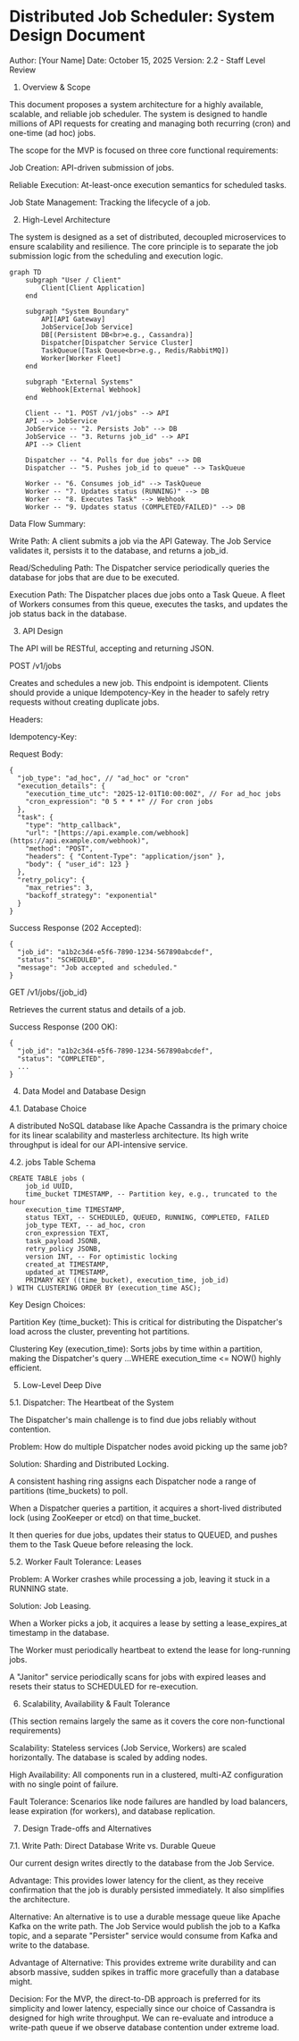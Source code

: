 # Distributed Job Scheduler: System Design Document

Author: [Your Name]
Date: October 15, 2025
Version: 2.2 - Staff Level Review

1. Overview & Scope

This document proposes a system architecture for a highly available, scalable, and reliable job scheduler. The system is designed to handle millions of API requests for creating and managing both recurring (cron) and one-time (ad hoc) jobs.

The scope for the MVP is focused on three core functional requirements:

Job Creation: API-driven submission of jobs.

Reliable Execution: At-least-once execution semantics for scheduled tasks.

Job State Management: Tracking the lifecycle of a job.

2. High-Level Architecture

The system is designed as a set of distributed, decoupled microservices to ensure scalability and resilience. The core principle is to separate the job submission logic from the scheduling and execution logic.

```mermaid
graph TD
    subgraph "User / Client"
        Client[Client Application]
    end

    subgraph "System Boundary"
        API[API Gateway]
        JobService[Job Service]
        DB[(Persistent DB<br>e.g., Cassandra)]
        Dispatcher[Dispatcher Service Cluster]
        TaskQueue([Task Queue<br>e.g., Redis/RabbitMQ])
        Worker[Worker Fleet]
    end

    subgraph "External Systems"
        Webhook[External Webhook]
    end

    Client -- "1. POST /v1/jobs" --> API
    API --> JobService
    JobService -- "2. Persists Job" --> DB
    JobService -- "3. Returns job_id" --> API
    API --> Client

    Dispatcher -- "4. Polls for due jobs" --> DB
    Dispatcher -- "5. Pushes job_id to queue" --> TaskQueue

    Worker -- "6. Consumes job_id" --> TaskQueue
    Worker -- "7. Updates status (RUNNING)" --> DB
    Worker -- "8. Executes Task" --> Webhook
    Worker -- "9. Updates status (COMPLETED/FAILED)" --> DB
```


Data Flow Summary:

Write Path: A client submits a job via the API Gateway. The Job Service validates it, persists it to the database, and returns a job_id.

Read/Scheduling Path: The Dispatcher service periodically queries the database for jobs that are due to be executed.

Execution Path: The Dispatcher places due jobs onto a Task Queue. A fleet of Workers consumes from this queue, executes the tasks, and updates the job status back in the database.

3. API Design

The API will be RESTful, accepting and returning JSON.

POST /v1/jobs

Creates and schedules a new job. This endpoint is idempotent. Clients should provide a unique Idempotency-Key in the header to safely retry requests without creating duplicate jobs.

Headers:

Idempotency-Key: <unique-uuid-per-request>

Request Body:
```
{
  "job_type": "ad_hoc", // "ad_hoc" or "cron"
  "execution_details": {
    "execution_time_utc": "2025-12-01T10:00:00Z", // For ad_hoc jobs
    "cron_expression": "0 5 * * *" // For cron jobs
  },
  "task": {
    "type": "http_callback",
    "url": "[https://api.example.com/webhook](https://api.example.com/webhook)",
    "method": "POST",
    "headers": { "Content-Type": "application/json" },
    "body": { "user_id": 123 }
  },
  "retry_policy": {
    "max_retries": 3,
    "backoff_strategy": "exponential"
  }
}
```


Success Response (202 Accepted):
```
{
  "job_id": "a1b2c3d4-e5f6-7890-1234-567890abcdef",
  "status": "SCHEDULED",
  "message": "Job accepted and scheduled."
}
```

GET /v1/jobs/{job_id}

Retrieves the current status and details of a job.

Success Response (200 OK):
```
{
  "job_id": "a1b2c3d4-e5f6-7890-1234-567890abcdef",
  "status": "COMPLETED",
  ...
}
```

4. Data Model and Database Design

4.1. Database Choice

A distributed NoSQL database like Apache Cassandra is the primary choice for its linear scalability and masterless architecture. Its high write throughput is ideal for our API-intensive service.

4.2. jobs Table Schema
```
CREATE TABLE jobs (
    job_id UUID,
    time_bucket TIMESTAMP, -- Partition key, e.g., truncated to the hour
    execution_time TIMESTAMP,
    status TEXT, -- SCHEDULED, QUEUED, RUNNING, COMPLETED, FAILED
    job_type TEXT, -- ad_hoc, cron
    cron_expression TEXT,
    task_payload JSONB,
    retry_policy JSONB,
    version INT, -- For optimistic locking
    created_at TIMESTAMP,
    updated_at TIMESTAMP,
    PRIMARY KEY ((time_bucket), execution_time, job_id)
) WITH CLUSTERING ORDER BY (execution_time ASC);
```

Key Design Choices:

Partition Key (time_bucket): This is critical for distributing the Dispatcher's load across the cluster, preventing hot partitions.

Clustering Key (execution_time): Sorts jobs by time within a partition, making the Dispatcher's query ...WHERE execution_time <= NOW() highly efficient.

5. Low-Level Deep Dive

5.1. Dispatcher: The Heartbeat of the System

The Dispatcher's main challenge is to find due jobs reliably without contention.

Problem: How do multiple Dispatcher nodes avoid picking up the same job?

Solution: Sharding and Distributed Locking.

A consistent hashing ring assigns each Dispatcher node a range of partitions (time_buckets) to poll.

When a Dispatcher queries a partition, it acquires a short-lived distributed lock (using ZooKeeper or etcd) on that time_bucket.

It then queries for due jobs, updates their status to QUEUED, and pushes them to the Task Queue before releasing the lock.

5.2. Worker Fault Tolerance: Leases

Problem: A Worker crashes while processing a job, leaving it stuck in a RUNNING state.

Solution: Job Leasing.

When a Worker picks a job, it acquires a lease by setting a lease_expires_at timestamp in the database.

The Worker must periodically heartbeat to extend the lease for long-running jobs.

A "Janitor" service periodically scans for jobs with expired leases and resets their status to SCHEDULED for re-execution.

6. Scalability, Availability & Fault Tolerance

(This section remains largely the same as it covers the core non-functional requirements)

Scalability: Stateless services (Job Service, Workers) are scaled horizontally. The database is scaled by adding nodes.

High Availability: All components run in a clustered, multi-AZ configuration with no single point of failure.

Fault Tolerance: Scenarios like node failures are handled by load balancers, lease expiration (for workers), and database replication.

7. Design Trade-offs and Alternatives

7.1. Write Path: Direct Database Write vs. Durable Queue

Our current design writes directly to the database from the Job Service.

Advantage: This provides lower latency for the client, as they receive confirmation that the job is durably persisted immediately. It also simplifies the architecture.

Alternative: An alternative is to use a durable message queue like Apache Kafka on the write path. The Job Service would publish the job to a Kafka topic, and a separate "Persister" service would consume from Kafka and write to the database.

Advantage of Alternative: This provides extreme write durability and can absorb massive, sudden spikes in traffic more gracefully than a database might.

Decision: For the MVP, the direct-to-DB approach is preferred for its simplicity and lower latency, especially since our choice of Cassandra is designed for high write throughput. We can re-evaluate and introduce a write-path queue if we observe database contention under extreme load.
